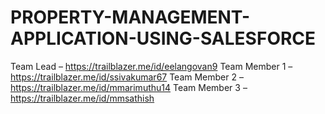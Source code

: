 # PROPERTY-MANAGEMENT-APPLICATION-USING-SALESFORCE
Team Lead – https://trailblazer.me/id/eelangovan9
 Team Member 1 – https://trailblazer.me/id/ssivakumar67
 Team Member 2 – https://trailblazer.me/id/mmarimuthu14
 Team Member 3 – https://trailblazer.me/id/mmsathish
